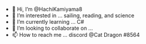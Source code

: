 - 👋 Hi, I’m @HachiKamiyama8
- 👀 I’m interested in ... sailing, reading, and science
- 🌱 I’m currently learning ... C#
- 💞️ I’m looking to collaborate on ...
- 📫 How to reach me ... discord @Cat Dragon #8564

<!---
HachiKamiyama8/HachiKamiyama8 is a ✨ special ✨ repository because its `README.md` (this file) appears on your GitHub profile.
You can click the Preview link to take a look at your changes.
--->
